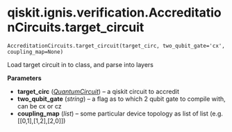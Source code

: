 # qiskit.ignis.verification.AccreditationCircuits.target\_circuit

`AccreditationCircuits.target_circuit(target_circ, two_qubit_gate='cx', coupling_map=None)`

Load target circuit in to class, and parse into layers

**Parameters**

*   **target\_circ** ([*QuantumCircuit*](qiskit.circuit.QuantumCircuit#qiskit.circuit.QuantumCircuit "qiskit.circuit.QuantumCircuit")) – a qiskit circuit to accredit
*   **two\_qubit\_gate** (*string*) – a flag as to which 2 qubit gate to compile with, can be cx or cz
*   **coupling\_map** (*list*) – some particular device topology as list of list (e.g. \[\[0,1],\[1,2],\[2,0]])

